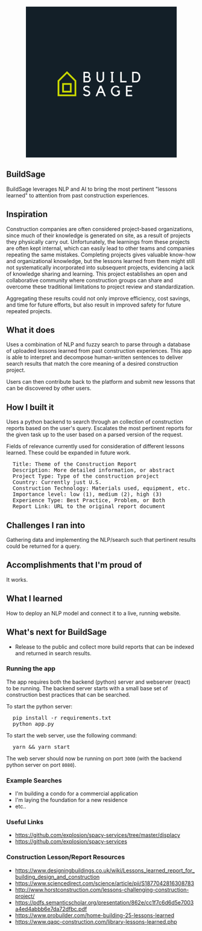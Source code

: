 <p align='center'>
  <img src="./img/build_sage_orig.png" width=400/>
</p>

BuildSage
---

BuildSage leverages NLP and AI to bring the most pertinent "lessons learned" to attention from past construction experiences.

## Inspiration

Construction companies are often considered project-based organizations, since much of their knowledge is generated on site, as a result of projects they physically carry out. Unfortunately, the learnings from these projects are often kept internal, which can easily lead to other teams and companies repeating the same mistakes. Completing projects gives valuable know-how and organizational knowledge, but the lessons learned from them might still not systematically incorporated into subsequent projects, evidencing a lack of knowledge sharing and learning. This project establishes an open and collaborative community where construction groups can share and overcome these traditional limitations to project review and standardization.

Aggregating these results could not only improve efficiency, cost savings, and time for future efforts, but also result in improved safety for future repeated projects.

## What it does
Uses a combination of NLP and fuzzy search to parse through a database of uploaded lessons learned from past construction experiences. This app is able to interpret and decompose human-written sentences to deliver search results that match the core meaning of a desired construction project.

Users can then contribute back to the platform and submit new lessons that can be discovered by other users.

## How I built it
Uses a python backend to search through an collection of construction reports based on the user's query. Escalates the most pertinent reports for the given task up to the user based on a parsed version of the request.

Fields of relevance currently used for consideration of different lessons learned. These could be expanded in future work.

<pre>
  Title: Theme of the Construction Report
  Description: More detailed information, or abstract
  Project Type: Type of the construction project
  Country: Currently just U.S.
  Construction Technology: Materials used, equipment, etc.
  Importance level: low (1), medium (2), high (3)
  Experience Type: Best Practice, Problem, or Both
  Report Link: URL to the original report document
</pre>

## Challenges I ran into
Gathering data and implementing the NLP/search such that pertinent results could be returned for a query.

## Accomplishments that I'm proud of
It works.

## What I learned
How to deploy an NLP model and connect it to a live, running website.

## What's next for BuildSage
* Release to the public and collect more build reports that can be indexed and returned in search results.

### Running the app
The app requires both the backend (python) server and webserver (react) to be running. The backend server starts with a small base set of construction best practices that can be searched.

To start the python server:
<pre>
  pip install -r requirements.txt
  python app.py
</pre>

</pre>
To start the web server, use the following command:
<pre>
  yarn && yarn start
</pre>

The web server should now be running on port `3000` (with the backend python server on port `8080`).

### Example Searches
* I'm building a condo for a commercial application
* I'm laying the foundation for a new residence
* etc..

### Useful Links
* https://github.com/explosion/spacy-services/tree/master/displacy
* https://github.com/explosion/spacy-services

### Construction Lesson/Report Resources
* https://www.designingbuildings.co.uk/wiki/Lessons_learned_report_for_building_design_and_construction
* https://www.sciencedirect.com/science/article/pii/S1877042816308783
* http://www.horstconstruction.com/lessons-challenging-construction-project/
* https://pdfs.semanticscholar.org/presentation/862e/cc1f7c6d6d5e7003a4ed4abbb6e7da72dfbc.pdf
* https://www.probuilder.com/home-building-25-lessons-learned
* https://www.qaqc-construction.com/library-lessons-learned.php